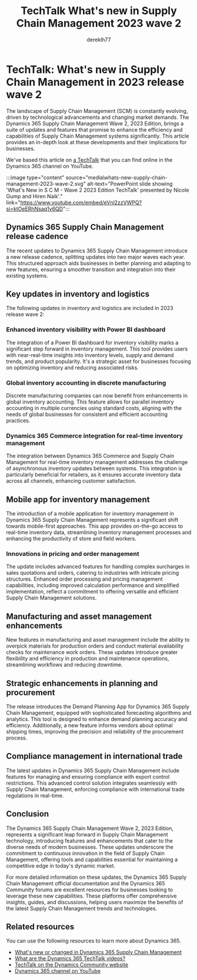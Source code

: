 ﻿---
title: TechTalk What's new in Supply Chain Management 2023 wave 2
description: Learn about what updates and features are included in 2023 release wave 2 for Dynamics 365 Supply Chain Management, including outlining various enhancements.
author: dereklh77
ms.author: v-heuerderek
ms.topic: article
ms.date: 02/27/2024
ai-usage: ai-assisted
---

# TechTalk: What's new in Supply Chain Management in 2023 release wave 2

The landscape of Supply Chain Management (SCM) is constantly evolving, driven by technological advancements and changing market demands. The Dynamics 365 Supply Chain Management Wave 2, 2023 Edition, brings a suite of updates and features that promise to enhance the efficiency and capabilities of Supply Chain Management systems significantly. This article provides an in-depth look at these developments and their implications for businesses.

We've based this article on [a TechTalk](https://www.youtube.com/embed/eVnl2zzVWPQ?si=ktOeERhNsaq1v6QD) that you can find online in the Dynamics 365 channel on YouTube.

:::image type="content" source="media\whats-new-supply-chain-management-2023-wave-2.svg" alt-text="PowerPoint slide showing 'What's New in S C M - Wave 2 2023 Edition TechTalk' presented by Nicole Gump and Hiren Naik'." link="https://www.youtube.com/embed/eVnl2zzVWPQ?si=ktOeERhNsaq1v6QD":::

## Dynamics 365 Supply Chain Management release cadence

The recent updates to Dynamics 365 Supply Chain Management introduce a new release cadence, splitting updates into two major waves each year. This structured approach aids businesses in better planning and adapting to new features, ensuring a smoother transition and integration into their existing systems.

## Key updates in inventory and logistics

The following updates in inventory and logistics are included in 2023 release wave 2:

### Enhanced inventory visibility with Power BI dashboard

The integration of a Power BI dashboard for inventory visibility marks a significant step forward in inventory management. This tool provides users with near-real-time insights into inventory levels, supply and demand trends, and product popularity. It's a strategic asset for businesses focusing on optimizing inventory and reducing associated risks.

### Global inventory accounting in discrete manufacturing

Discrete manufacturing companies can now benefit from enhancements in global inventory accounting. This feature allows for parallel inventory accounting in multiple currencies using standard costs, aligning with the needs of global businesses for consistent and efficient accounting practices.

### Dynamics 365 Commerce integration for real-time inventory management

The integration between Dynamics 365 Commerce and Supply Chain Management for real-time inventory management addresses the challenge of asynchronous inventory updates between systems. This integration is particularly beneficial for retailers, as it ensures accurate inventory data across all channels, enhancing customer satisfaction.

## Mobile app for inventory management

The introduction of a mobile application for inventory management in Dynamics 365 Supply Chain Management represents a significant shift towards mobile-first approaches. This app provides on-the-go access to real-time inventory data, streamlining inventory management processes and enhancing the productivity of store and field workers.

### Innovations in pricing and order management

The update includes advanced features for handling complex surcharges in sales quotations and orders, catering to industries with intricate pricing structures. Enhanced order processing and pricing management capabilities, including improved calculation performance and simplified implementation, reflect a commitment to offering versatile and efficient Supply Chain Management solutions.

## Manufacturing and asset management enhancements

New features in manufacturing and asset management include the ability to overpick materials for production orders and conduct material availability checks for maintenance work orders. These updates introduce greater flexibility and efficiency in production and maintenance operations, streamlining workflows and reducing downtime.

## Strategic enhancements in planning and procurement

The release introduces the Demand Planning App for Dynamics 365 Supply Chain Management, equipped with sophisticated forecasting algorithms and analytics. This tool is designed to enhance demand planning accuracy and efficiency. Additionally, a new feature informs vendors about optimal shipping times, improving the precision and reliability of the procurement process.

## Compliance management in international trade

The latest updates in Dynamics 365 Supply Chain Management include features for managing and ensuring compliance with export control restrictions. This advanced control solution integrates seamlessly with Supply Chain Management, enforcing compliance with international trade regulations in real-time.

## Conclusion

The Dynamics 365 Supply Chain Management Wave 2, 2023 Edition, represents a significant leap forward in Supply Chain Management technology, introducing features and enhancements that cater to the diverse needs of modern businesses. These updates underscore the commitment to continuous innovation in the field of Supply Chain Management, offering tools and capabilities essential for maintaining a competitive edge in today's dynamic market.

For more detailed information on these updates, the Dynamics 365 Supply Chain Management official documentation and the Dynamics 365 Community forums are excellent resources for businesses looking to leverage these new capabilities. These platforms offer comprehensive insights, guides, and discussions, helping users maximize the benefits of the latest Supply Chain Management trends and technologies.

## Related resources

You can use the following resources to learn more about Dynamics 365.

- [What's new or changed in Dynamics 365 Supply Chain Management](/dynamics365/supply-chain/get-started/whats-new-home-page)
- [What are the Dynamics 365 TechTalk videos?](../roles/techtalk-videos.md)  
- [TechTalk on the Dynamics Community website](https://community.dynamics.com/videos/) 
- [Dynamics 365 channel on YouTube](https://www.youtube.com/channel/UC5QxCcXhFFixs1nfmOpJlvQ)
